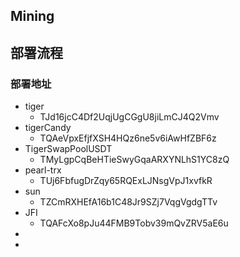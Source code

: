 ## Mining

## 部署流程

### 部署地址
 * tiger 
   * TJd16jcC4Df2UqjUgCGgU8jiLmCJ4Q2Vmv
 * tigerCandy 
   * TQAeVpxEfjfXSH4HQz6ne5v6iAwHfZBF6z
 * TigerSwapPoolUSDT 
   * TMyLgpCqBeHTieSwyGqaARXYNLhS1YC8zQ
 * pearl-trx
   * TUj6FbfugDrZqy65RQExLJNsgVpJ1xvfkR
 * sun
   * TZCmRXHEfA16b1C48Jr9SZj7VqgVgdgTTv
 * JFI
   * TQAFcXo8pJu44FMB9Tobv39mQvZRV5aE6u
 * 
 * 
